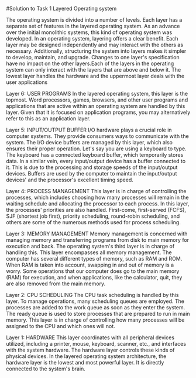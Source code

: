 #Solution to Task 1
Layered Operating system 

The operating system is divided into a number of levels. Each layer has a separate set of features in the layered operating system. As an advance over the initial monolithic systems, this kind of operating system was developed.
In an operating system, layering offers a clear benefit. Each layer may be designed independently and may interact with the others as necessary. Additionally, structuring the system into layers makes it simpler to develop, maintain, and upgrade. Changes to one layer's specification have no impact on the other layers.Each of the layers in the operating system can only interact with the layers that are above and below it. The lowest layer handles the hardware and the uppermost layer deals with the user applications

Layer 6: USER PROGRAMS
In the layered operating system, this layer is the topmost. Word processors, games, browsers, and other user programs and applications that are active within an operating system are handled by this layer. Given that it is focused on application programs, you may alternatively refer to this as an application layer.

Layer 5: INPUT/OUTPUT BUFFER
I/O hardware plays a crucial role in computer systems. They provide consumers ways to communicate with the system. The I/O device buffers are managed by this layer, which also ensures their proper operation.
Let's say you are using a keyboard to type. The keyboard has a connected keyboard buffer, which temporarily stores data. In a similar vein, every input/output device has a buffer connected to it. This is due to the processing and storage speeds of the input/output devices. Buffers are used by the computer to maintain the input/output devices' and the processor's excellent timing speed.

Layer 4: PROCESS MANAGEMENT
This layer is in charge of controlling the processes, which includes choosing how many processes will remain in the waiting schedule and allocating the processor to each process. In this layer, the processes' priorities are also handled. First-come, first-served (FCFS), SJF (shortest job first), priority scheduling, round-robin scheduling, and others are some of the numerous methods used for process scheduling.

Layer 3: MEMORY MANAGEMENT
Memory management is concerned with managing memory and transferring programs from disk to main memory for execution and back. The operating system's third layer is in charge of handling this. This layer encompasses all memory management. The computer has several different types of memory, such as RAM and ROM.
When RAM is taken into account, swapping in and out of memory is a worry. Some operations that our computer does go to the main memory (RAM) for execution, and when applications, like the calculator, quit, they are also removed from the main memory.

Layer 2: CPU SCHEDULING
The CPU task scheduling is handled by this layer. To manage operations, many scheduling queues are employed. The processes are added to the work queue as soon as they enter the system.
The ready queue is used to store processes that are prepared to run in main memory. This layer is in charge of controlling how many processes will be assigned to the CPU and which ones will not.

Layer 1: HARDWARE
This layer coordinates with all peripheral devices utilized, including a printer, mouse, keyboard, scanner, etc., and interfaces with the system hardware. The hardware layer controls these kinds of physical devices.
In the layered operating system architecture, the hardware layer is the lowest and most powerful layer. It is directly connected to the system's brain.
